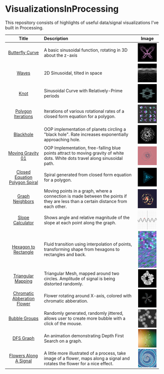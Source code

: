 # VisualizationsInProcessing

This repository consists of highlights of useful data/signal visualizations I've built in Processing.

| Title | Description | Image |
|:-----:|:------------|:-----:|
|[Butterfly Curve](https://github.com/jbrdge/DataInProcessing/blob/master/butterflycurve/butterflycurve.pde)|A basic sinusoidal function, rotating in 3D about the z-axis|<img align="center" width="120" src="https://raw.githubusercontent.com/jbrdge/DataInProcessing/master/butterflycurve/ButterflyCurve-000005.png">|
|[Waves](https://github.com/jbrdge/DataInProcessing/blob/master/waves/waves.pde)|2D Sinusoidal, tilted in space|<img align="center" width="120" src="https://raw.githubusercontent.com/jbrdge/DataInProcessing/master/waves/waves-000035.png">|
|[Knot](https://github.com/jbrdge/DataInProcessing/blob/master/knot/knot.pde)|Sinusoidal Curve with Relatively-Prime periods|<img align="center" width="120" src="https://raw.githubusercontent.com/jbrdge/DataInProcessing/master/knot/Knot-000006.png">|
|[Polygon Iterations](https://github.com/jbrdge/DataInProcessing/blob/master/polygonIterations/polygonIterations.pde)|Iterations of various rotational rates of a closed form equation for a polygon.|<img align="center" width="120"  src="https://raw.githubusercontent.com/jbrdge/DataInProcessing/master/polygonIterations/polygonIterations-000077.png">|
|[Blackhole](https://github.com/jbrdge/DataInProcessing/blob/master/blackhole/blackhole.pde)|OOP implementation of planets circling a "black hole". Rate increases exponentially approaching hole.|<img align="center" width="120" src="https://raw.githubusercontent.com/jbrdge/DataInProcessing/master/blackhole/blackhole-000023.png">|
|[Moving Gravity 01](https://github.com/jbrdge/DataInProcessing/blob/master/movingGravity01/movingGravity01.pde)|OOP Implementation, free-falling blue points attract to moving gravity of white dots. White dots travel along sinusoidal path.|<img align="center" width="120" src="https://raw.githubusercontent.com/jbrdge/DataInProcessing/master/movingGravity01/movingGravity01-000192.png">|
|[Closed Equation Polygon Spiral](https://github.com/jbrdge/DataInProcessing/blob/master/closedPolygonSpiral/closedPolygonSpiral.pde)|Spiral generated from closed form equation for a polygon.|<img align="center" width="120" src="https://raw.githubusercontent.com/jbrdge/DataInProcessing/master/closedPolygonSpiral/closedPolygonSpiral-000020.png">|
|[Graph Neighbors](https://github.com/jbrdge/DataInProcessing/blob/master/graphNeighbors/graphNeighbors.pde)|Moving points in a graph, where a connection is made between the points if they are less than a certain distance from each other.|<img align="center" width="120" src="https://raw.githubusercontent.com/jbrdge/DataInProcessing/master/graphNeighbors/graphNeighbors-000007.png">|
|[Slope Calculator](https://github.com/jbrdge/DataInProcessing/blob/master/slopeCalculator/slopeCalculator.pde)|Shows angle and relative magnitude of the slope at each point along the graph.|<img align="center" width="120" src="https://raw.githubusercontent.com/jbrdge/DataInProcessing/master/slopeCalculator/slopeCalculator-000124.png">|
|[Hexagon to Rectangle](https://github.com/jbrdge/DataInProcessing/blob/master/hexToRect/hexToRect.pde)|Fluid transition using interpolation of points, transforming shape from hexagons to rectangles and back.|<img align="center" width="60" src="https://raw.githubusercontent.com/jbrdge/DataInProcessing/master/hexToRect/hexToRect-000016.png"><img align="center" width="60" src="https://raw.githubusercontent.com/jbrdge/DataInProcessing/master/hexToRect/hexToRect-000067.png">|
|[Triangular Mapping](https://github.com/jbrdge/DataInProcessing/blob/master/triangularMapping/triangularMapping.pde)|Triangular Mesh, mapped around two circles. Amplitude of signal is being distorted randomly.|<img align="center" width="60" src="https://raw.githubusercontent.com/jbrdge/DataInProcessing/master/triangularMapping/triangularMapping-000102.png">|
|[Chromatic Abberation Flower](https://github.com/jbrdge/DataInProcessing/blob/master/chromaticAbberationFlower/chromaticAbberationFlower.pde)|Flower rotating around X-axis, colored with chromatic abberation.|<img align="center" width="60" src="https://raw.githubusercontent.com/jbrdge/DataInProcessing/master/chromaticAbberationFlower/chromaticAbberationFlower-000058.png">|
|[Bubble Groups](https://github.com/jbrdge/DataInProcessing/blob/master/bubbleGroups/bubbleGroups.pde)|Randomly generated, randomly jittered, allows user to create more bubble with a click of the mouse.|<img align="center" width="60" src="https://raw.githubusercontent.com/jbrdge/DataInProcessing/master/bubbleGroups/bubbleGroups-000200.png">|
|[DFS Graph](https://github.com/jbrdge/DataInProcessing/blob/master/dfsGraph/dfsGraph.pde)|An animation demonstrating Depth First Search on a graph.|<img align="center" width="60" src="https://raw.githubusercontent.com/jbrdge/DataInProcessing/master/dfsGraph/dfsGraph-000159.png">|
|[Flowers Along A Signal](https://github.com/jbrdge/DataInProcessing/blob/master/flowerAlongASignal/flowerAlongASignal.pde)|A little more illustrated of a process, take image of a flower, maps along a signal and rotates the flower for a nice effect.|<img align="center" width="60" src="https://raw.githubusercontent.com/jbrdge/DataInProcessing/master/flowerAlongASignal/flowerAlongASignal-000022.png">|
